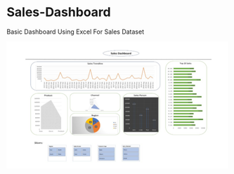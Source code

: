 # Sales-Dashboard
Basic Dashboard Using Excel For Sales Dataset

![Image](sales_dashboard.jpeg "The Dashboard")
